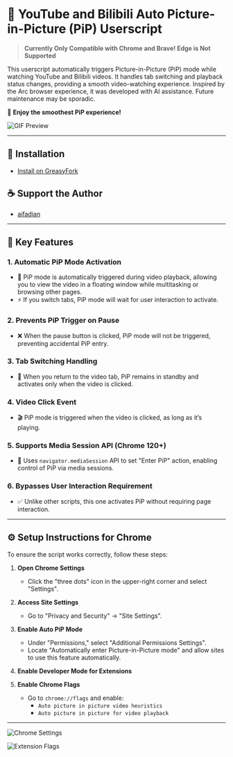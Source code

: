 # 🌟 YouTube and Bilibili Auto Picture-in-Picture (PiP) Userscript

> **Currently Only Compatible with Chrome and Brave! Edge is Not Supported**

This userscript automatically triggers Picture-in-Picture (PiP) mode while watching YouTube and Bilibili videos. It handles tab switching and playback status changes, providing a smooth video-watching experience. Inspired by the Arc browser experience, it was developed with AI assistance. Future maintenance may be sporadic.

🎉 **Enjoy the smoothest PiP experience!**

![GIF Preview](https://github.com/user-attachments/assets/2a61bb9e-03a9-418f-8db6-073c98e2fcd9)

---

## 🔻 Installation
- [Install on GreasyFork](https://greasyfork.org/zh-CN/scripts/516762-auto-picture-in-picture)

## ☕ Support the Author
- [aifadian](https://afdian.com/a/h1789)

---

## 🌟 Key Features

### 1. Automatic PiP Mode Activation
- 🔄 PiP mode is automatically triggered during video playback, allowing you to view the video in a floating window while multitasking or browsing other pages.
- ⚡ If you switch tabs, PiP mode will wait for user interaction to activate.

### 2. Prevents PiP Trigger on Pause
- ❌ When the pause button is clicked, PiP mode will not be triggered, preventing accidental PiP entry.

### 3. Tab Switching Handling
- 🔄 When you return to the video tab, PiP remains in standby and activates only when the video is clicked.

### 4. Video Click Event
- 🎬 PiP mode is triggered when the video is clicked, as long as it’s playing.

### 5. Supports Media Session API (Chrome 120+)
- 📱 Uses `navigator.mediaSession` API to set "Enter PiP" action, enabling control of PiP via media sessions.

### 6. Bypasses User Interaction Requirement
- ✅ Unlike other scripts, this one activates PiP without requiring page interaction.

---

## ⚙️ Setup Instructions for Chrome

To ensure the script works correctly, follow these steps:

1. **Open Chrome Settings**
   - Click the "three dots" icon in the upper-right corner and select "Settings".

2. **Access Site Settings**
   - Go to "Privacy and Security" → "Site Settings".

3. **Enable Auto PiP Mode**
   - Under "Permissions," select "Additional Permissions Settings".
   - Locate "Automatically enter Picture-in-Picture mode" and allow sites to use this feature automatically.

4. **Enable Developer Mode for Extensions**

5. **Enable Chrome Flags**
   - Go to `chrome://flags` and enable:
     - `Auto picture in picture video heuristics`
     - `Auto picture in picture for video playback`

---

![Chrome Settings](https://github.com/user-attachments/assets/a368329b-3363-443f-8f6a-c85e9abccd95)

![Extension Flags](https://github.com/user-attachments/assets/0a4740d9-088a-4f07-a702-6baa55f66dc6)
